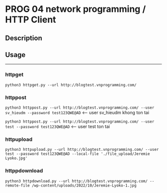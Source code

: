 # PROG 04 network programming / HTTP Client


## Description

## Usage
--------

### httpget
`python3 httpget.py --url http://blogtest.vnprogramming.com/`

### httppost
`python3 httppost.py --url http://blogtest.vnprogramming.com/ --user sv_hieudm --password test123QWE@AD` <-- user sv_hieudm khong ton tai

`python3 httppost.py --url http://blogtest.vnprogramming.com/ --user test --password test123QWE@AD` <-- user test ton tai

### httpupload
`python3 httpupload.py --url http://blogtest.vnprogramming.com/ --user test --password test123QWE@AD --local-file './file_upload/Jeremie Lyoko.jpg'`

### httppdownload
`python3 httpdownload.py --url http://blogtest.vnprogramming.com/ --remote-file /wp-content/uploads/2022/10/Jeremie-Lyoko-1.jpg`
